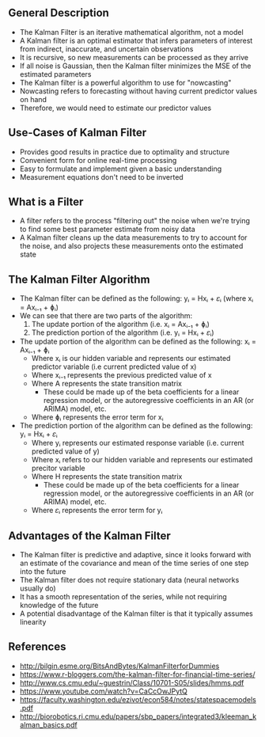 ## General Description
- The Kalman Filter is an iterative mathematical algorithm, not a model
- A Kalman filter is an optimal estimator that infers parameters of interest from indirect, inaccurate, and uncertain observations
- It is recursive, so new measurements can be processed as they arrive
- If all noise is Gaussian, then the Kalman filter minimizes the MSE of the estimated parameters
- The Kalman filter is a powerful algorithm to use for "nowcasting"
- Nowcasting refers to forecasting without having current predictor values on hand
- Therefore, we would need to estimate our predictor values

## Use-Cases of Kalman Filter
- Provides good results in practice due to optimality and structure
- Convenient form for online real-time processing
- Easy to formulate and implement given a basic understanding
- Measurement equations don't need to be inverted

## What is a Filter
- A filter refers to the process "filtering out" the noise when we're trying to find some best parameter estimate from noisy data
- A Kalman filter cleans up the data measurements to try to account for the noise, and also projects these measurements onto the estimated state

## The Kalman Filter Algorithm
- The Kalman filter can be defined as the following: yᵢ = Hxᵢ + 𝜀ᵢ (where xᵢ = Axᵢ₋₁ + ɸᵢ)
- We can see that there are two parts of the algorithm:
	1. The update portion of the algorithm (i.e. xᵢ = Axᵢ₋₁ + ɸᵢ)
	2. The prediction portion of the algorithm (i.e. yᵢ = Hxᵢ + 𝜀ᵢ)
- The update portion of the algorithm can be defined as the following: xᵢ = Axᵢ₋₁ + ɸᵢ
	- Where xᵢ is our hidden variable and represents our estimated predictor variable (i.e current predicted value of x)
	- Where xᵢ₋₁ represents the previous predicted value of x
	- Where A represents the state transition matrix
		- These could be made up of the beta coefficients for a linear regression model, or the autoregressive coefficients in an AR (or ARIMA) model, etc.
	- Where ɸᵢ represents the error term for xᵢ
- The prediction portion of the algorithm can be defined as the following: yᵢ = Hxᵢ + 𝜀ᵢ
	- Where yᵢ represents our estimated response variable (i.e. current predicted value of y)
	- Where xᵢ refers to our hidden variable and represents our estimated precitor variable
	- Where H represents the state transition matrix
		- These could be made up of the beta coefficients for a linear regression model, or the autoregressive coefficients in an AR (or ARIMA) model, etc.
	- Where 𝜀ᵢ represents the error term for yᵢ

## Advantages of the Kalman Filter
- The Kalman filter is predictive and adaptive, since it looks forward with an estimate of the covariance and mean of the time series of one step into the future
- The Kalman filter does not require stationary data (neural networks usually do)
- It has a smooth representation of the series, while not requiring knowledge of the future
- A potential disadvantage of the Kalman filter is that it typically assumes linearity

## References
- http://bilgin.esme.org/BitsAndBytes/KalmanFilterforDummies
- https://www.r-bloggers.com/the-kalman-filter-for-financial-time-series/
- http://www.cs.cmu.edu/~guestrin/Class/10701-S05/slides/hmms.pdf
- https://www.youtube.com/watch?v=CaCcOwJPytQ
- https://faculty.washington.edu/ezivot/econ584/notes/statespacemodels.pdf
- http://biorobotics.ri.cmu.edu/papers/sbp_papers/integrated3/kleeman_kalman_basics.pdf
